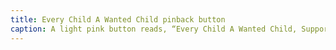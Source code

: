 ```yaml
---
title: Every Child A Wanted Child pinback button
caption: A light pink button reads, “Every Child A Wanted Child, Support Reproductive Rights” in red lettering, indicating the need for safe abortion procedures in family planning. Courtesy of the University of Connecticut Digital Collections.
---
```

